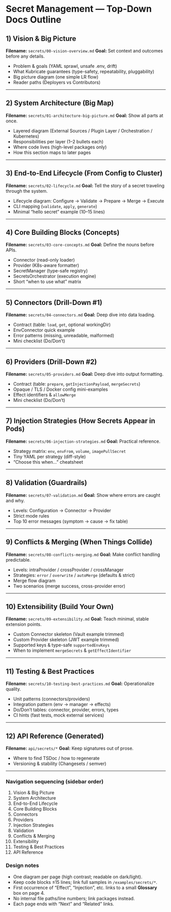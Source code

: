 # Secret Management — Top-Down Docs Outline

## 1) Vision & Big Picture

**Filename:** `secrets/00-vision-overview.md`
**Goal:** Set context and outcomes before any details.

* Problem & goals (YAML sprawl, unsafe .env, drift)
* What Kubricate guarantees (type-safety, repeatability, pluggability)
* Big picture diagram (one simple LR flow)
* Reader paths (Deployers vs Contributors)

---

## 2) System Architecture (Big Map)

**Filename:** `secrets/01-architecture-big-picture.md`
**Goal:** Show all parts at once.

* Layered diagram (External Sources / Plugin Layer / Orchestration / Kubernetes)
* Responsibilities per layer (1–2 bullets each)
* Where code lives (high-level packages only)
* How this section maps to later pages

---

## 3) End-to-End Lifecycle (From Config to Cluster)

**Filename:** `secrets/02-lifecycle.md`
**Goal:** Tell the story of a secret traveling through the system.

* Lifecycle diagram: Configure → Validate → Prepare → Merge → Execute
* CLI mapping (`validate`, `apply`, `generate`)
* Minimal “hello secret” example (10–15 lines)

---

## 4) Core Building Blocks (Concepts)

**Filename:** `secrets/03-core-concepts.md`
**Goal:** Define the nouns before APIs.

* Connector (read-only loader)
* Provider (K8s-aware formatter)
* SecretManager (type-safe registry)
* SecretsOrchestrator (execution engine)
* Short “when to use what” matrix

---

## 5) Connectors (Drill-Down #1)

**Filename:** `secrets/04-connectors.md`
**Goal:** Deep dive into data loading.

* Contract (table: `load`, `get`, optional workingDir)
* EnvConnector quick example
* Error patterns (missing, unreadable, malformed)
* Mini checklist (Do/Don’t)

---

## 6) Providers (Drill-Down #2)

**Filename:** `secrets/05-providers.md`
**Goal:** Deep dive into output formatting.

* Contract (table: `prepare`, `getInjectionPayload`, `mergeSecrets`)
* Opaque / TLS / Docker config mini-examples
* Effect identifiers & `allowMerge`
* Mini checklist (Do/Don’t)

---

## 7) Injection Strategies (How Secrets Appear in Pods)

**Filename:** `secrets/06-injection-strategies.md`
**Goal:** Practical reference.

* Strategy matrix: `env`, `envFrom`, `volume`, `imagePullSecret`
* Tiny YAML per strategy (diff-style)
* “Choose this when…” cheatsheet

---

## 8) Validation (Guardrails)

**Filename:** `secrets/07-validation.md`
**Goal:** Show where errors are caught and why.

* Levels: Configuration → Connector → Provider
* Strict mode rules
* Top 10 error messages (symptom → cause → fix table)

---

## 9) Conflicts & Merging (When Things Collide)

**Filename:** `secrets/08-conflicts-merging.md`
**Goal:** Make conflict handling predictable.

* Levels: intraProvider / crossProvider / crossManager
* Strategies: `error` / `overwrite` / `autoMerge` (defaults & strict)
* Merge flow diagram
* Two scenarios (merge success, cross-provider error)

---

## 10) Extensibility (Build Your Own)

**Filename:** `secrets/09-extensibility.md`
**Goal:** Teach minimal, stable extension points.

* Custom Connector skeleton (Vault example trimmed)
* Custom Provider skeleton (JWT example trimmed)
* Supported keys & type-safe `supportedEnvKeys`
* When to implement `mergeSecrets` & `getEffectIdentifier`

---

## 11) Testing & Best Practices

**Filename:** `secrets/10-testing-best-practices.md`
**Goal:** Operationalize quality.

* Unit patterns (connectors/providers)
* Integration pattern (env → manager → effects)
* Do/Don’t tables: connector, provider, errors, types
* CI hints (fast tests, mock external services)

---

## 12) API Reference (Generated)

**Filename:** `api/secrets/*`
**Goal:** Keep signatures out of prose.

* Where to find TSDoc / how to regenerate
* Versioning & stability (Changesets / semver)

---

### Navigation sequencing (sidebar order)

1. Vision & Big Picture
2. System Architecture
3. End-to-End Lifecycle
4. Core Building Blocks
5. Connectors
6. Providers
7. Injection Strategies
8. Validation
9. Conflicts & Merging
10. Extensibility
11. Testing & Best Practices
12. API Reference

### Design notes

* One diagram per page (high contrast; readable on dark/light).
* Keep code blocks ≤15 lines; link full samples in `/examples/secrets/*`.
* First occurrence of “Effect”, “Injection”, etc. links to a small **Glossary** box on page 4.
* No internal file paths/line numbers; link packages instead.
* Each page ends with “Next” and “Related” links.

